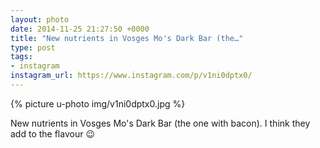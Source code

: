 ```yaml
---
layout: photo
date: 2014-11-25 21:27:50 +0000
title: "New nutrients in Vosges Mo's Dark Bar (the…"
type: post
tags:
- instagram
instagram_url: https://www.instagram.com/p/v1ni0dptx0/
---
```


{% picture u-photo img/v1ni0dptx0.jpg %}

New nutrients in Vosges Mo's Dark Bar (the one with bacon). I think they add to the flavour 😉
